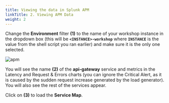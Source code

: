 ```yaml
---
title: Viewing the data in Splunk APM
linkTitle: 2. Viewing APM Data
weight: 2
---
```


Change the **Environment** filter **(1)** to the name of your workshop instance in the dropdown box (this will be **`<INSTANCE>-workshop`** where **`INSTANCE`** is the value from the shell script you ran earlier) and make sure it is the only one selected.

![apm](../../images/zero-config-first-services-overview.png)

You will see the name **(2)** of the **api-gateway** service and metrics in the Latency and Request & Errors charts (you can ignore the Critical Alert, as it is caused by the sudden request increase generated by the load generator). You will also see the rest of the services appear.

Click on **(3)** to load the **Service Map**.
